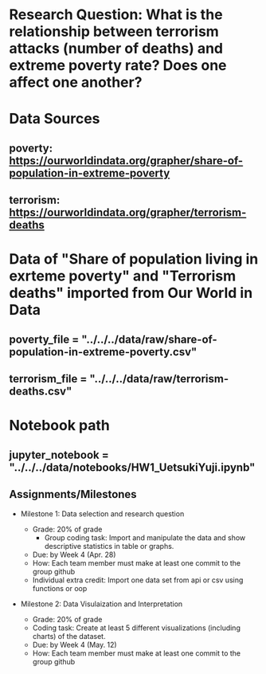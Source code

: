 # Research Question: What is the relationship between terrorism attacks (number of deaths) and extreme poverty rate? Does one affect one another?

# Data Sources
## poverty: https://ourworldindata.org/grapher/share-of-population-in-extreme-poverty
## terrorism: https://ourworldindata.org/grapher/terrorism-deaths

# Data of "Share of population living in exrteme poverty" and "Terrorism deaths" imported from Our World in Data
## poverty_file = "../../../data/raw/share-of-population-in-extreme-poverty.csv"
## terrorism_file = "../../../data/raw/terrorism-deaths.csv"

# Notebook path
## jupyter_notebook = "../../../data/notebooks/HW1_UetsukiYuji.ipynb"

## Assignments/Milestones
- Milestone 1: Data selection and research question
  - Grade: 20% of grade
    - Group coding task: Import and manipulate the data and show descriptive statistics in table or graphs.
  - Due: by Week 4 (Apr. 28)
  - How: Each team member must make at least one commit to the group github
  - Individual extra credit: Import one data set from api or csv using functions or oop

- Milestone 2: Data Visulaization and Interpretation
  - Grade: 20% of grade
  - Coding task: Create at least 5 different visualizations (including charts) of the dataset.
  - Due: by Week 4 (May. 12)
  - How: Each team member must make at least one commit to the group github



